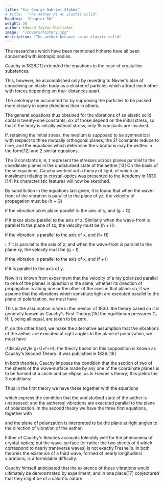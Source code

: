 ```yaml
---
title: "Sir George Gabriel Stokes"
# title:  "The Aether As An Elastic Solid"
heading:  "Chapter 5b"
weight: 36
author: Edmund Taylor Whittaker
image:  "/covers/history.jpg"
description: "The aether behaves as an elastic solid"
---
```



The researches which have been mentioned hitherto have all been concerned with isotropic bodies. 

Cauchy in 1828[11] extended the equations to the case of crystalline substances. 

This, however, he accomplished only by reverting to Navier's plan of conceiving an elastic body as a cluster of particles which attract each other with forces depending on their distances apart.

The aelotropy he accounted for by supposing the particles to be packed more closely in some directions than in others.

The general equations thus obtained for the vibrations of an elastic solid contain twenty-one constants; six of those depend on the initial stress, so that if the body is initially without stress, only 15 constants are involved.

If, retaining the initial stress, the medium is supposed to be symmetrical with respect to three mutually orthogonal planes, the 21 constants reduce to nine, and the equations which determine the vibrations may be written in the form[12] and 2 similar equations.

The 3 constants `G`, `H`, `I` represent the stresses across planes parallel to the coordinate planes in the undisturbed state of the aether.[13] 
On the basis of these equations, Cauchy worked out a theory of light, of which an instalment relating to crystal-optics was presented to the Academy in 1830.[14] Its characteristic features will now be sketched.

By substitution in the equations last given, it is found that when the wave-front of the vibration is parallel to the plane of yz, the velocity of propagation must be (h + G)

 if the vibration takes place parallel to the axis of y, and (g + G)

 if it takes place parallel to the axis of z. Similarly when the wave-front is parallel to the plane of zx, the velocity must be (h + H)

 if the vibration is parallel to the axis of x, and (f+ H)

: if it is parallel to the axis of z; and when the wave-front is parallel to the plane xy, the velocity must be (g + I)

 if the vibration is parallel to the axis of x, and (f + I)

 if it is parallel to the axis of y.

Now it is known from experiment that the velocity of a ray polarized parallel to one of the planes in question is the same, whether its direction of propagation is along one or the other of the axes in that plane: so, if we assume that the vibrations which constitute light are executed parallel to the plane of polarization, we must have

This is the assumption made in the memoir of 1830: the theory based on it is generally known as Cauchy's First Theory;[15] the equilibrium pressures G, H, I, being all equal, are taken to be zero.

If, on the other hand, we make the alternative assumption that the vibrations of the aether are executed at right angles to the plane of polarization, we must have 

{\displaystyle g+G=f+H}; the theory based on this supposition is known as Cauchy's Second Theory: it was published in 1836.[16]

In both theories, Cauchy imposes the condition that the section of two of the sheets of the wave-surface made by any one of the coordinate planes is to be formed of a circle and an ellipse, as in Fresnel's theory; this yields the 3 conditions:

Thus in the first theory we have these together with the equations


which express the condition that the undisturbed state of the aether is unstressed; and the aethereal vibrations are executed parallel to the plane of polarization. In the second theory we have the three first equations, together with

and the plane of polarization is interpreted to be the plane at right angles to the direction of vibration of the aether.

Either of Cauchy's theories accounts tolerably well for the phenomena of crystal-optics; but the wave-surface (or rather the two sheets of it which correspond to nearly transverse waves) is not exactly Fresnel's. In both theories the existence of a third wave, formed of nearly longitudinal vibrations, is a formidable difficulty. 

Cauchy himself anticipated that the existence of these vibrations would ultimately be demonstrated by experiment, and in one place[17] conjectured that they might be of a calorific nature. 


